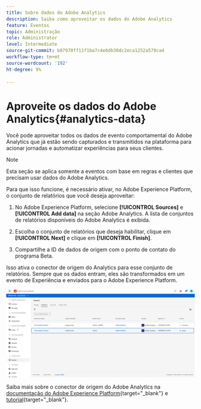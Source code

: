 ```yaml
---
title: Sobre dados do Adobe Analytics
description: Saiba como aproveitar os dados do Adobe Analytics
feature: Eventos
topic: Administração
role: Administrator
level: Intermediate
source-git-commit: b07970ff11f1ba7c4e6db30dc2eca1252a579ca4
workflow-type: tm+mt
source-wordcount: '192'
ht-degree: 9%

---
```


# Aproveite os dados do Adobe Analytics{#analytics-data}

Você pode aproveitar todos os dados de evento comportamental do Adobe Analytics que já estão sendo capturados e transmitidos na plataforma para acionar jornadas e automatizar experiências para seus clientes.

>[!NOTE]
>
>Esta seção se aplica somente a eventos com base em regras e clientes que precisam usar dados do Adobe Analytics.

Para que isso funcione, é necessário ativar, no Adobe Experience Platform, o conjunto de relatórios que você deseja aproveitar:

1. No Adobe Experience Platform, selecione **[!UICONTROL Sources]** e **[!UICONTROL Add data]** na seção Adobe Analytics. A lista de conjuntos de relatórios disponíveis do Adobe Analytics é exibida.

1. Escolha o conjunto de relatórios que deseja habilitar, clique em **[!UICONTROL Next]** e clique em **[!UICONTROL Finish]**.

1. Compartilhe a ID de dados de origem com o ponto de contato do programa Beta.

Isso ativa o conector de origem do Analytics para esse conjunto de relatórios. Sempre que os dados entram, eles são transformados em um evento de Experiência e enviados para o Adobe Experience Platform.

![](../assets/jo-event9.png)

Saiba mais sobre o conector de origem do Adobe Analytics na [documentação do Adobe Experience Platform](https://experienceleague.adobe.com/docs/experience-platform/sources/connectors/adobe-applications/analytics.html?lang=pt-BR){target=&quot;_blank&quot;} e [tutorial](https://experienceleague.adobe.com/docs/experience-platform/sources/ui-tutorials/create/adobe-applications/analytics.html?lang=pt-BR){target=&quot;_blank&quot;}.
